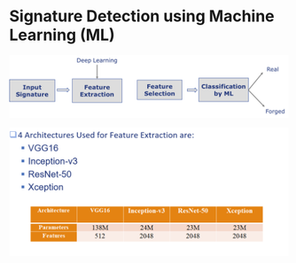 # Signature Detection using Machine Learning (ML) 
![ML](../Images/ML.PNG)

![](../Images/Feature_extract.PNG)